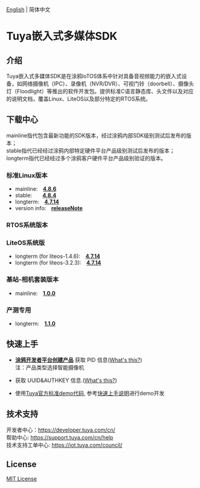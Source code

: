 [English](./README.md) | 简体中文

# Tuya嵌入式多媒体SDK


## 介绍
Tuya嵌入式多媒体SDK是在涂鸦IoTOS体系中针对具备音视频能力的嵌入式设备，如网络摄像机（IPC）、录像机（NVR/DVR）、可视门铃（doorbell）、摄像头灯（Floodlight）等推出的软件开发包。提供标准C语言静态库、头文件以及对应的说明文档，覆盖Linux、LiteOS以及部分特定的RTOS系统。

## 下载中心

mainline指代包含最新功能的SDK版本，经过涂鸦内部SDK级别测试后发布的版本；<br>
stable指代已经经过涂鸦内部特定硬件平台产品级别测试后发布的版本；<br>
longterm指代已经经过多个涂鸦客户硬件平台产品级别验证的版本。

### 标准Linux版本
* mainline:&emsp;**[4.8.6](./dowload_list_linux_4.8.6.md)**
* stable:&emsp;&emsp;**[4.8.4](./dowload_list_linux_4.8.4.md)**
* longterm:&emsp;**[4.7.14](./dowload_list_linux_4.7.14.md)**
* version info:&emsp;**[releaseNote](./release_note_zh-CN.md)**
### RTOS系统版本

### LiteOS系统版
* longterm (for liteos-1.4.6):&emsp;**[4.7.14](https://github.com/TuyaInc/TUYA_IPC_SDK/tree/master/Stable/liteos-1.4.6)**
* longterm (for liteos-3.2.3):&emsp;**[4.7.14](https://github.com/TuyaInc/TUYA_IPC_SDK/tree/master/Stable/liteos-3.2.3)**

### 基站-相机套装版本
* mainline:&emsp;**[1.0.0]()**

### 产测专用
* longterm:&emsp;**[1.1.0](./dowload_list_fac_1.1.0.md)**

## 快速上手

* **[涂鸦开发者平台创建产品](https://developer.tuya.com/cn/docs/iot/configure-in-platform/create-product/create-product?id=K914jp1ijtsfe)** 获取 PID 信息([What's this?](https://github.com/tuya/tuya-iotos-embeded-sdk-multimedia/wiki/What-is#what-is-pid))<br> 
注：产品类型选择智能摄像机

* 获取 UUID&AUTHKEY 信息.([What's this?](https://github.com/tuya/tuya-iotos-embeded-sdk-multimedia/wiki/What-is#what-is-uuid--authkey))

* 使用[Tuya官方标准demo代码](https://github.com/tuya/tuya-iotos-embeded-multimedia-demo), 参考[快速上手说明](https://github.com/tuya/tuya-iotos-embeded-multimedia-demo#get-started)进行demo开发


## 技术支持

开发者中心：https://developer.tuya.com/cn/ <br>
帮助中心: https://support.tuya.com/cn/help <br>
技术支持工单中心:    https://iot.tuya.com/council/

## License
[MIT License](./LICENSE)